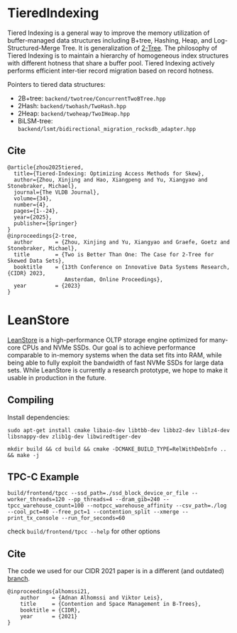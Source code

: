 # TieredIndexing
Tiered Indexing is a general way to improve the memory utilization of buffer-managed data structures including B+tree, Hashing, Heap, and Log-Structured-Merge Tree. It is generalization of [2-Tree](https://www.cidrdb.org/cidr2023/papers/p57-zhou.pdf). The philosophy of Tiered Indexing is to maintain a hierarchy of homogeneous index structures with different hotness that share a buffer pool. Tiered Indexing actively performs efficient inter-tier record migration based on record hotness. 

Pointers to tiered data structures:
* 2B+tree: `backend/twotree/ConcurrentTwoBTree.hpp`
* 2Hash: `backend/twohash/TwoHash.hpp`
* 2Heap: `backend/twoheap/TwoIHeap.hpp`
* BiLSM-tree: `backend/lsmt/bidirectional_migration_rocksdb_adapter.hpp`

## Cite

```
@article{zhou2025tiered,
  title={Tiered-Indexing: Optimizing Access Methods for Skew},
  author={Zhou, Xinjing and Hao, Xiangpeng and Yu, Xiangyao and Stonebraker, Michael},
  journal={The VLDB Journal},
  volume={34},
  number={4},
  pages={1--24},
  year={2025},
  publisher={Springer}
}
@inproceedings{2-tree,
  author       = {Zhou, Xinjing and Yu, Xiangyao and Graefe, Goetz and Stonebraker, Michael},
  title        = {Two is Better Than One: The Case for 2-Tree for Skewed Data Sets},
  booktitle    = {13th Conference on Innovative Data Systems Research, {CIDR} 2023,
                  Amsterdam, Online Proceedings},
  year         = {2023}
}
```
# LeanStore
[LeanStore](https://db.in.tum.de/~leis/papers/leanstore.pdf) is a high-performance OLTP storage engine optimized for many-core CPUs and NVMe SSDs. Our goal is to achieve performance comparable to in-memory systems when the data set fits into RAM, while being able to fully exploit the bandwidth of fast NVMe SSDs for large data sets. While LeanStore is currently a research prototype, we hope to make it usable in production in the future.

## Compiling
Install dependencies:

`sudo apt-get install cmake libaio-dev libtbb-dev libbz2-dev liblz4-dev libsnappy-dev zlib1g-dev libwiredtiger-dev`

`mkdir build && cd build && cmake -DCMAKE_BUILD_TYPE=RelWithDebInfo .. && make -j`

## TPC-C Example
`build/frontend/tpcc --ssd_path=./ssd_block_device_or_file --worker_threads=120 --pp_threads=4 --dram_gib=240 --tpcc_warehouse_count=100 --notpcc_warehouse_affinity --csv_path=./log --cool_pct=40 --free_pct=1 --contention_split --xmerge --print_tx_console --run_for_seconds=60`

check `build/frontend/tpcc --help` for other options

## Cite
The code we used for our CIDR 2021 paper is in a different (and outdated) [branch](https://github.com/leanstore/leanstore/tree/cidr).

```
@inproceedings{alhomssi21,
    author    = {Adnan Alhomssi and Viktor Leis},
    title     = {Contention and Space Management in B-Trees},
    booktitle = {CIDR},
    year      = {2021}
}
```
